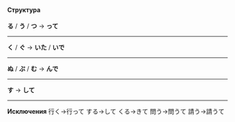 #### Структура
**る** / **う** / **つ** -> **って**
___ 
**く** / **ぐ** -> **いた** / **いで**
___
**ぬ** / **ぶ** / **む** -> **んで**
___
**す** -> **して**
___
**Исключения**
行く->行って
する->して
くる->きて
問う->問うて
請う->請うて
